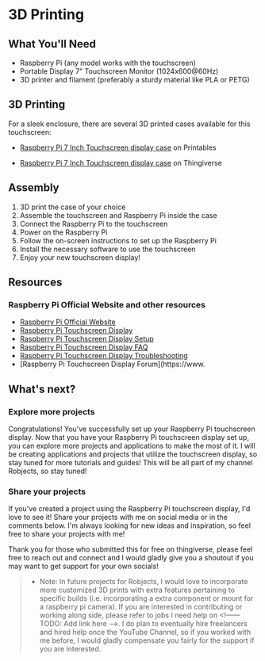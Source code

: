 # 3D Printing

## What You'll Need
- Raspberry Pi (any model works with the touchscreen)
- Portable Display 7" Touchscreen Monitor (1024x600@60Hz)
- 3D printer and filament (preferably a sturdy material like PLA or PETG)

## 3D Printing


For a sleek enclosure, there are several 3D printed cases available for this touchscreen:

- [Raspberry Pi 7 Inch Touchscreen display case](https://www.thingiverse.com/thing:3530421) on Printables

- [Raspberry Pi 7 Inch Touchscreen display case](https://www.thingiverse.com/thing:5191421) on Thingiverse

## Assembly

1. 3D print the case of your choice
2. Assemble the touchscreen and Raspberry Pi inside the case
3. Connect the Raspberry Pi to the touchscreen
4. Power on the Raspberry Pi
5. Follow the on-screen instructions to set up the Raspberry Pi
6. Install the necessary software to use the touchscreen
7. Enjoy your new touchscreen display!


## Resources

### Raspberry Pi Official Website and other resources
- [Raspberry Pi Official Website](https://www.raspberrypi.org/)
- [Raspberry Pi Touchscreen Display](https://www.raspberrypi.org/products/raspberry-pi-touch-display/)
- [Raspberry Pi Touchscreen Display Setup](https://www.raspberrypi.org/documentation/hardware/display/)
- [Raspberry Pi Touchscreen Display FAQ](https://www.raspberrypi.org/documentation/hardware/display/faq.md)
- [Raspberry Pi Touchscreen Display Troubleshooting](https://www.raspberrypi.org/documentation/hardware/display/troubleshooting.md)
- [Raspberry Pi Touchscreen Display Forum](https://www.

## What's next?

### Explore more projects

Congratulations! You've successfully set up your Raspberry Pi touchscreen display. Now that you have your Raspberry Pi touchscreen display set up, you can explore more projects and applications to make the most of it. I will be creating applications and projects that utilize the touchscreen display, so stay tuned for more tutorials and guides! This will be all part of my channel Robjects, so stay tuned!

### Share your projects

If you've created a project using the Raspberry Pi touchscreen display, I'd love to see it! Share your projects with me on social media or in the comments below. I'm always looking for new ideas and inspiration, so feel free to share your projects with me!


<!--- TODO: Add more resources and links to other projects and applications that use the Raspberry Pi touchscreen display. -->




<!--- TODO: Add more support and social media links. see below -->

<!--


### Subscribe to Robjects

If you enjoyed this tutorial and would like to see more projects and applications using the Raspberry Pi touchscreen display, consider subscribing to my YouTube channel Robjects. I create tutorials and guides on Raspberry Pi projects and applications, so you'll find plenty of content to keep you busy. Subscribe to my channel and turn on notifications so you don't miss out on any new videos! 

#### Follow me on social media
- Subscribe to my YouTube channel [Robjects](https://www.youtube.com/channel/UCv1bZP2yJz5w6fY5J1vJv5A) for more tutorials and guides on Raspberry Pi projects and applications.


#### Follow me on social media
- Follow me on social media for updates and behind-the-scenes content:
  - [Instagram](https://www.instagram.com/robjects/)
  - [Twitter](https://twitter.com/robjects)
  - [Facebook](https://www.facebook.com/robjects/)

#### Support me on Patreon
- If you enjoy my content and would like to support me, consider becoming a patron on Patreon:
  - [Robjects Patreon](https://www.patreon.com/robjects)
  - Your support helps me create more tutorials and guides for the community. Thank you for your support!
  - 
  
-->


Thank you for those who submitted this for free on thingiverse, please feel free to reach out and connect and I would gladly give you a shoutout if you may want to get support for your own socials!

 > - Note: In future projects for Robjects, I would love to incorporate more customized 3D prints with extra features pertaining to specific builds (i.e. incorporating a extra component or mount for a raspberry pi camera). If you are interested in contributing or working along side, please refer to jobs I need help on <!—— TODO: Add link here —>.
 I do plan to eventually hire freelancers and hired help once the YouTube Channel, so if you worked with me before, I would gladly compensate you fairly for the support if you are interested.